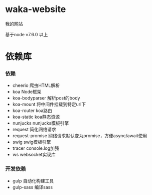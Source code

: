 # waka-website
我的网站

基于node v7.6.0 以上

# 依赖库

### 依赖

- cheerio 爬虫HTML解析
- koa Node框架
- koa-bodyparser 解析post的body
- koa-mount 将中间件挂载到特定url下
- koa-router koa路由
- koa-static koa静态资源
- nunjucks nunjucks模板引擎
- request 简化网络请求
- request-promise 网络请求默认变为promise，方便async/await使用
- swig swig模板引擎
- tracer console.log加强
- ws websocket实现库

### 开发依赖

- gulp 自动化构建工具
- gulp-sass 编译sass
